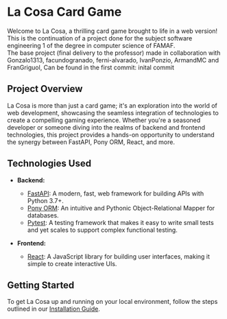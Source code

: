 # La Cosa Card Game
Welcome to La Cosa, a thrilling card game brought to life in a web version!   
This is the continuation of a project done for the subject software engineering 1 of the degree in computer science of FAMAF.  
The base project (final delivery to the professor) made in collaboration with  Gonzalo1313, facundogranado, ferni-alvarado, IvanPonzio, ArmandMC and FranGriguol, Can be found in the first commit: inital commit

## Project Overview

La Cosa is more than just a card game; it's an exploration into the world of web development, showcasing the seamless integration of technologies to create a compelling gaming experience. Whether you're a seasoned developer or someone diving into the realms of backend and frontend technologies, this project provides a hands-on opportunity to understand the synergy between FastAPI, Pony ORM, React, and more.

## Technologies Used

- **Backend:**
  - [FastAPI](https://fastapi.tiangolo.com/): A modern, fast, web framework for building APIs with Python 3.7+.
  - [Pony ORM](https://ponyorm.org/): An intuitive and Pythonic Object-Relational Mapper for databases.
  - [Pytest](https://pytest.org/): A testing framework that makes it easy to write small tests and yet scales to support complex functional testing.

- **Frontend:**
  - [React](https://reactjs.org/): A JavaScript library for building user interfaces, making it simple to create interactive UIs.

## Getting Started

To get La Cosa up and running on your local environment, follow the steps outlined in our [Installation Guide](#).
